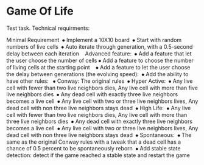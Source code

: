 # Game Of Life

Test task.
Technical requirments:

Minimal Requirement 
⦁	Implement a 10X10 board 
⦁	Start with random numbers of live cells 
⦁	Auto iterate through generation, with a 0.5-second delay between each iteration 
 
Advanced feature: 
⦁	Add a feature that let the user choose the number of cells
⦁	Add a feature to choose the number of living cells at the starting point   
⦁	Add a feature to let the user choose the delay between generations (the evolving speed): 
⦁	Add the ability to have other rules:  
⦁	Conway: The original rules 
⦁	Hyper Active: 
⦁	Any live cell with fewer than two live neighbors dies, Any live cell with more than five live neighbors dies 
⦁	Any dead cell with exactly three live neighbors becomes a live cell 
⦁	Any live cell with two or three live neighbors lives, Any dead cell with non three live neighbors stays dead 
⦁	High Life: 
⦁	Any live cell with fewer than two live neighbors dies, Any live cell with more than three live neighbors dies 
⦁	Any dead cell with exactly three live neighbors becomes a live cell 
⦁	Any live cell with two or three live neighbors lives, Any dead cell with non three live neighbors stays dead 
⦁	Spontaneous: 
⦁	The same as the original Conway rules with a tweak that a dead cell has a chance of 0.5 percent to be spontaneously reborn 
⦁	Add stable state detection: detect if the game reached a stable state and restart the game 
 
